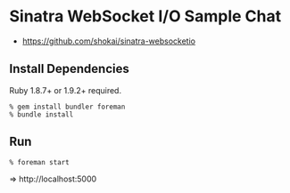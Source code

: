 Sinatra WebSocket I/O Sample Chat
=================================

* https://github.com/shokai/sinatra-websocketio


Install Dependencies
--------------------
Ruby 1.8.7+ or 1.9.2+ required.

    % gem install bundler foreman
    % bundle install


Run
---

    % foreman start

=> http://localhost:5000
